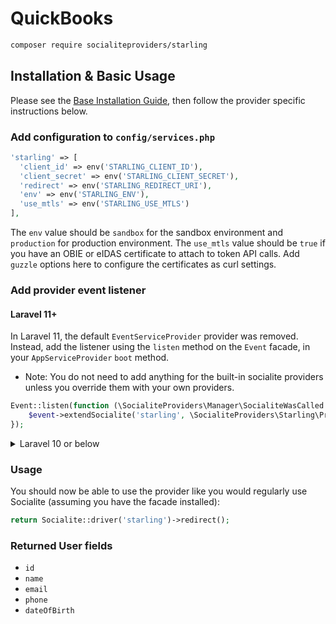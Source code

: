 # QuickBooks

```bash
composer require socialiteproviders/starling
```

## Installation & Basic Usage

Please see the [Base Installation Guide](https://socialiteproviders.com/usage/), then follow the provider specific instructions below.

### Add configuration to `config/services.php`

```php
'starling' => [
  'client_id' => env('STARLING_CLIENT_ID'),
  'client_secret' => env('STARLING_CLIENT_SECRET'),
  'redirect' => env('STARLING_REDIRECT_URI'),
  'env' => env('STARLING_ENV'),
  'use_mtls' => env('STARLING_USE_MTLS')
],
```
The `env` value should be `sandbox` for the sandbox environment and `production` for production environment.
The `use_mtls` value should be `true` if you have an OBIE or eIDAS certificate to attach to token API calls.
Add `guzzle` options here to configure the certificates as curl settings.

### Add provider event listener

#### Laravel 11+

In Laravel 11, the default `EventServiceProvider` provider was removed. Instead, add the listener using the `listen` method on the `Event` facade, in your `AppServiceProvider` `boot` method.

* Note: You do not need to add anything for the built-in socialite providers unless you override them with your own providers.

```php
Event::listen(function (\SocialiteProviders\Manager\SocialiteWasCalled $event) {
    $event->extendSocialite('starling', \SocialiteProviders\Starling\Provider::class);
});
```
<details>
<summary>
Laravel 10 or below
</summary>
Configure the package's listener to listen for `SocialiteWasCalled` events.

Add the event to your `listen[]` array in `app/Providers/EventServiceProvider`. See the [Base Installation Guide](https://socialiteproviders.com/usage/) for detailed instructions.

```php
protected $listen = [
    \SocialiteProviders\Manager\SocialiteWasCalled::class => [
        // ... other providers
        \SocialiteProviders\Starling\StarlingExtendSocialite::class.'@handle',
    ],
];
```
</details>

### Usage

You should now be able to use the provider like you would regularly use Socialite (assuming you have the facade installed):

```php
return Socialite::driver('starling')->redirect();
```

### Returned User fields

- ``id``
- ``name``
- ``email``
- ``phone``
- ``dateOfBirth``
